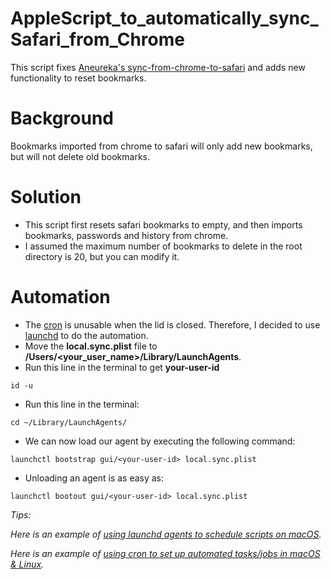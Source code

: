 # AppleScript_to_automatically_sync_Safari_from_Chrome
This script fixes [Aneureka's sync-from-chrome-to-safari](https://gist.github.com/Aneureka/41e4ee6ecb797bc97d20a44927d3dcbe) and adds new functionality to reset bookmarks.

# Background
Bookmarks imported from chrome to safari will only add new bookmarks, but will not delete old bookmarks.

# Solution
- This script first resets safari bookmarks to empty, and then imports bookmarks, passwords and history from chrome.
- I assumed the maximum number of bookmarks to delete in the root directory is 20, but you can modify it.

# Automation
- The [cron](https://en.wikipedia.org/wiki/Cron) is unusable when the lid is closed. Therefore, I decided to use [launchd](https://davidhamann.de/2018/03/13/setting-up-a-launchagent-macos-cron/) to do the automation.
- Move the **local.sync.plist** file to **/Users/<your_user_name>/Library/LaunchAgents**.
- Run this line in the terminal to get **your-user-id**
```
id -u
```
- Run this line in the terminal:
```
cd ~/Library/LaunchAgents/
```
- We can now load our agent by executing the following command:
```
launchctl bootstrap gui/<your-user-id> local.sync.plist
```
- Unloading an agent is as easy as:
```
launchctl bootout gui/<your-user-id> local.sync.plist
```

*Tips:*

*Here is an example of [using launchd agents to schedule scripts on macOS](https://davidhamann.de/2018/03/13/setting-up-a-launchagent-macos-cron/).*

*Here is an example of [using cron to set up automated tasks/jobs in macOS & Linux](https://towardsdatascience.com/a-step-by-step-guide-to-scheduling-tasks-for-your-data-science-project-d7df4531fc41#:~:text=towardsdatascience.com-,cron%20for%20Linux/macOS,-In%20macOS%2C%20you).*
